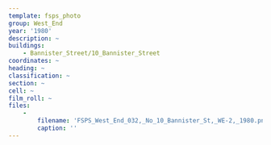 ```yaml
---
template: fsps_photo
group: West_End
year: '1980'
description: ~
buildings:
    - Bannister_Street/10_Bannister_Street
coordinates: ~
heading: ~
classification: ~
section: ~
cell: ~
film_roll: ~
files:
    -
        filename: 'FSPS_West_End_032,_No_10_Bannister_St,_WE-2,_1980.png'
        caption: ''
---
```

